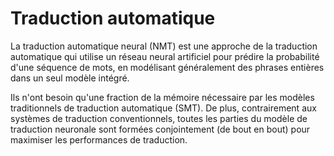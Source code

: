 # Traduction automatique

La traduction automatique neural (NMT) est une approche de la traduction automatique qui utilise un réseau neural artificiel pour prédire la probabilité d'une séquence de mots, en modélisant généralement des phrases entières dans un seul modèle intégré.

Ils n'ont besoin qu'une fraction de la mémoire nécessaire par les modèles traditionnels de traduction automatique (SMT). De plus, contrairement aux systèmes de traduction conventionnels, toutes les parties du modèle de traduction neuronale sont formées conjointement (de bout en bout) pour maximiser les performances de traduction.





